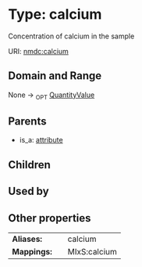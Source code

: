 
# Type: calcium


Concentration of calcium in the sample

URI: [nmdc:calcium](https://microbiomedata/meta/calcium)


## Domain and Range

None ->  <sub>OPT</sub> [QuantityValue](QuantityValue.md)

## Parents

 *  is_a: [attribute](attribute.md)

## Children


## Used by


## Other properties

|  |  |  |
| --- | --- | --- |
| **Aliases:** | | calcium |
| **Mappings:** | | MIxS:calcium |

